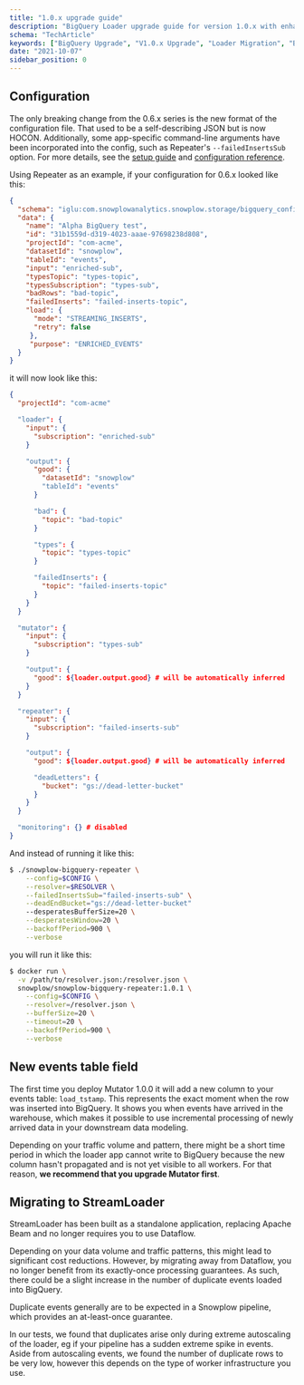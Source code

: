 ```yaml
---
title: "1.0.x upgrade guide"
description: "BigQuery Loader upgrade guide for version 1.0.x with enhanced behavioral data loading capabilities."
schema: "TechArticle"
keywords: ["BigQuery Upgrade", "V1.0.x Upgrade", "Loader Migration", "BigQuery Migration", "Version Upgrade", "Breaking Changes"]
date: "2021-10-07"
sidebar_position: 0
---
```


## Configuration

The only breaking change from the 0.6.x series is the new format of the configuration file. That used to be a self-describing JSON but is now HOCON. Additionally, some app-specific command-line arguments have been incorporated into the config, such as Repeater's `--failedInsertsSub` option. For more details, see the [setup guide](/docs/api-reference/loaders-storage-targets/bigquery-loader/index.md#setup-guide) and [configuration reference](/docs/api-reference/loaders-storage-targets/bigquery-loader/previous-versions/bigquery-loader-1.x/configuration-reference/index.md).

Using Repeater as an example, if your configuration for 0.6.x looked like this:

```json
{
  "schema": "iglu:com.snowplowanalytics.snowplow.storage/bigquery_config/jsonschema/1-0-0",
  "data": {
    "name": "Alpha BigQuery test",
    "id": "31b1559d-d319-4023-aaae-97698238d808",
    "projectId": "com-acme",
    "datasetId": "snowplow",
    "tableId": "events",
    "input": "enriched-sub",
    "typesTopic": "types-topic",
    "typesSubscription": "types-sub",
    "badRows": "bad-topic",
    "failedInserts": "failed-inserts-topic",
    "load": {
      "mode": "STREAMING_INSERTS",
      "retry": false
     },
     "purpose": "ENRICHED_EVENTS"
  }
}
```

it will now look like this:

```json
{
  "projectId": "com-acme"

  "loader": {
    "input": {
      "subscription": "enriched-sub"
    }

    "output": {
      "good": {
        "datasetId": "snowplow"
        "tableId": "events"
      }

      "bad": {
        "topic": "bad-topic"
      }

      "types": {
        "topic": "types-topic"
      }

      "failedInserts": {
        "topic": "failed-inserts-topic"
      }
    }
  }

  "mutator": {
    "input": {
      "subscription": "types-sub"
    }

    "output": {
      "good": ${loader.output.good} # will be automatically inferred
    }
  }

  "repeater": {
    "input": {
      "subscription": "failed-inserts-sub"
    }

    "output": {
      "good": ${loader.output.good} # will be automatically inferred

      "deadLetters": {
        "bucket": "gs://dead-letter-bucket"
      }
    }
  }

  "monitoring": {} # disabled
}
```

And instead of running it like this:

```bash
$ ./snowplow-bigquery-repeater \
    --config=$CONFIG \
    --resolver=$RESOLVER \
    --failedInsertsSub="failed-inserts-sub" \
    --deadEndBucket="gs://dead-letter-bucket"
    --desperatesBufferSize=20 \
    --desperatesWindow=20 \
    --backoffPeriod=900 \
    --verbose
```

you will run it like this:

```bash
$ docker run \
  -v /path/to/resolver.json:/resolver.json \
  snowplow/snowplow-bigquery-repeater:1.0.1 \
    --config=$CONFIG \
    --resolver=/resolver.json \
    --bufferSize=20 \
    --timeout=20 \
    --backoffPeriod=900 \
    --verbose
```

## New events table field

The first time you deploy Mutator 1.0.0 it will add a new column to your events table: `load_tstamp`. This represents the exact moment when the row was inserted into BigQuery. It shows you when events have arrived in the warehouse, which makes it possible to use incremental processing of newly arrived data in your downstream data modeling.

Depending on your traffic volume and pattern, there might be a short time period in which the loader app cannot write to BigQuery because the new column hasn't propagated and is not yet visible to all workers. For that reason, **we recommend that you upgrade Mutator first**.

## Migrating to StreamLoader

StreamLoader has been built as a standalone application, replacing Apache Beam and no longer requires you to use Dataflow.

Depending on your data volume and traffic patterns, this might lead to significant cost reductions. However, by migrating away from Dataflow, you no longer benefit from its exactly-once processing guarantees. As such, there could be a slight increase in the number of duplicate events loaded into BigQuery.

Duplicate events generally are to be expected in a Snowplow pipeline, which provides an at-least-once guarantee.

In our tests, we found that duplicates arise only during extreme autoscaling of the loader, eg if your pipeline has a sudden extreme spike in events. Aside from autoscaling events, we found the number of duplicate rows to be very low, however this depends on the type of worker infrastructure you use.
